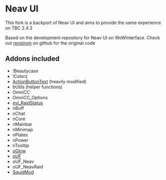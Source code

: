 # Neav UI

This fork is a backport of Neav UI and aims to provide the same experience on TBC 2.4.3

Based on the development repository for Neav UI on WoWInterface.
Check out [renstrom](https://github.com/renstrom/NeavUI) on github for the original code

## Addons included

- !Beautycase
- !Colorz
- [ActionButtonText](http://www.wowinterface.com/downloads/info11009-ActionButtonText.html) (heavily modified)
- bUtils (helper functions)
- OmniCC
- OmniCC_Options
- [evl_RaidStatus](http://www.wowinterface.com/downloads/info15178-RaidStatus.html)
- nBuff
- nChat
- nCore
- nMainbar
- nMinimap
- nPlates
- nPower
- nTooltip
- [oGlow](http://www.wowinterface.com/downloads/info7142-oGlow.html)
- [oUF](http://www.wowinterface.com/downloads/info9994-oUF.html)
- oUF_Neav
- oUF_NeavRaid
- [SquidMod](http://www.wowinterface.com/downloads/info10436-SquidModGraficPatch.html)
